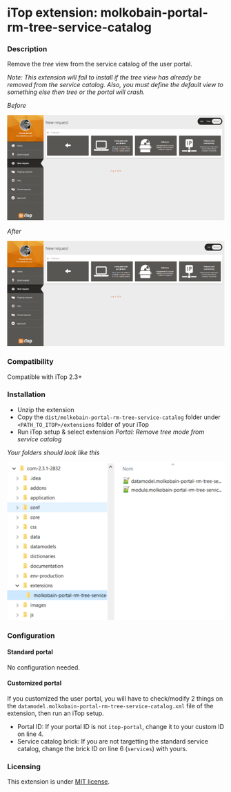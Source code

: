 # iTop extension: molkobain-portal-rm-tree-service-catalog

### Description
Remove the *tree* view from the service catalog of the user portal.

*Note: This extension will fail to install if the tree view has already be removed from the service catalog. Also, you must define the default view to something else then tree or the portal will crash.*

*Before*

![Description decoration](https://raw.githubusercontent.com/Molkobain/itop-portal-rm-tree-service-catalog/master/docs/mprtsc-service-catalog-01.PNG)

*After*

![Description decoration](https://raw.githubusercontent.com/Molkobain/itop-portal-rm-tree-service-catalog/master/docs/mprtsc-service-catalog-02.PNG)

### Compatibility
Compatible with iTop 2.3+

### Installation
* Unzip the extension
* Copy the ``dist/molkobain-portal-rm-tree-service-catalog`` folder under ``<PATH_TO_ITOP>/extensions`` folder of your iTop
* Run iTop setup & select extension *Portal: Remove tree mode from service catalog*

*Your folders should look like this*

![Extensions folder](https://raw.githubusercontent.com/Molkobain/itop-portal-rm-tree-service-catalog/master/docs/mprtsc-install.PNG)

### Configuration
#### Standard portal
No configuration needed.

#### Customized portal
If you customized the user portal, you will have to check/modify 2 things on the ``datamodel.molkobain-portal-rm-tree-service-catalog.xml`` file of the extension, then run an iTop setup.
* Portal ID: If your portal ID is not ``itop-portal``, change it to your custom ID on line 4.
* Service catalog brick: If you are not targetting the standard service catalog, change the brick ID on line 6 (``services``) with yours.

### Licensing
This extension is under [MIT license](https://en.wikipedia.org/wiki/MIT_License).
